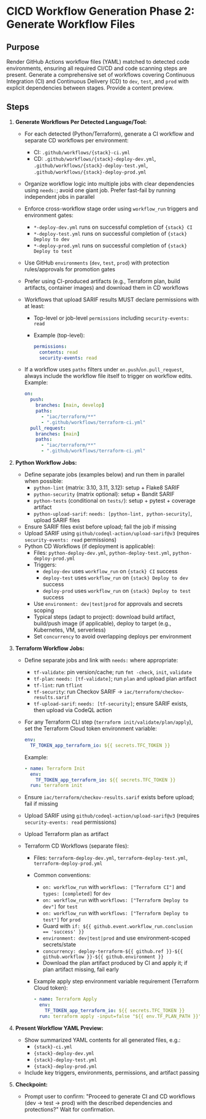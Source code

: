# CICD Workflow Generation Phase 2: Generate Workflow Files

## Purpose

Render GitHub Actions workflow files (YAML) matched to detected code environments, ensuring all required CI/CD and code scanning steps are present. Generate a comprehensive set of workflows covering Continuous Integration (CI) and Continuous Delivery (CD) to `dev`, `test`, and `prod` with explicit dependencies between stages. Provide a content preview.

## Steps

1. **Generate Workflows Per Detected Language/Tool:**

   - For each detected (Python/Terraform), generate a CI workflow and separate CD workflows per environment:
     - CI: `.github/workflows/{stack}-ci.yml`
     - CD: `.github/workflows/{stack}-deploy-dev.yml`, `.github/workflows/{stack}-deploy-test.yml`, `.github/workflows/{stack}-deploy-prod.yml`
   - Organize workflow logic into multiple jobs with clear dependencies using `needs:`; avoid one giant job. Prefer fast-fail by running independent jobs in parallel
   - Enforce cross-workflow stage order using `workflow_run` triggers and environment gates:
     - `*-deploy-dev.yml` runs on successful completion of `{stack} CI`
     - `*-deploy-test.yml` runs on successful completion of `{stack} Deploy to dev`
     - `*-deploy-prod.yml` runs on successful completion of `{stack} Deploy to test`
   - Use GitHub `environments` (`dev`, `test`, `prod`) with protection rules/approvals for promotion gates
   - Prefer using CI-produced artifacts (e.g., Terraform plan, build artifacts, container images) and download them in CD workflows
   - Workflows that upload SARIF results MUST declare permissions with at least:

     - Top-level or job-level `permissions` including `security-events: read`
     - Example (top-level):

       ```yaml
       permissions:
         contents: read
         security-events: read
       ```

   - If a workflow uses `paths` filters under `on.push`/`on.pull_request`, always include the workflow file itself to trigger on workflow edits. Example:

     ```yaml
     on:
       push:
         branches: [main, develop]
         paths:
           - "iac/terraform/**"
           - ".github/workflows/terraform-ci.yml"
       pull_request:
         branches: [main]
         paths:
           - "iac/terraform/**"
           - ".github/workflows/terraform-ci.yml"
     ```

2. **Python Workflow Jobs:**
   - Define separate jobs (examples below) and run them in parallel when possible:
     - `python-lint` (matrix: 3.10, 3.11, 3.12): setup + Flake8 SARIF
     - `python-security` (matrix optional): setup + Bandit SARIF
     - `python-tests` (conditional on `tests/`): setup + pytest + coverage artifact
     - `python-upload-sarif`: `needs: [python-lint, python-security]`, upload SARIF files
   - Ensure SARIF files exist before upload; fail the job if missing
   - Upload SARIF using `github/codeql-action/upload-sarif@v3` (requires `security-events: read` permissions)
   - Python CD Workflows (if deployment is applicable):
     - Files: `python-deploy-dev.yml`, `python-deploy-test.yml`, `python-deploy-prod.yml`
     - Triggers:
       - `deploy-dev` uses `workflow_run` on `{stack} CI` success
       - `deploy-test` uses `workflow_run` on `{stack} Deploy to dev` success
       - `deploy-prod` uses `workflow_run` on `{stack} Deploy to test` success
     - Use `environment: dev|test|prod` for approvals and secrets scoping
     - Typical steps (adapt to project): download build artifact, build/push image (if applicable), deploy to target (e.g., Kubernetes, VM, serverless)
     - Set `concurrency` to avoid overlapping deploys per environment
3. **Terraform Workflow Jobs:**

   - Define separate jobs and link with `needs:` where appropriate:
     - `tf-validate`: pin version/cache; run `fmt -check`, `init`, `validate`
     - `tf-plan`: `needs: [tf-validate]`; run `plan` and upload plan artifact
     - `tf-lint`: run `tflint`
     - `tf-security`: run Checkov SARIF → `iac/terraform/checkov-results.sarif`
     - `tf-upload-sarif`: `needs: [tf-security]`; ensure SARIF exists, then upload via CodeQL action
   - For any Terraform CLI step (`terraform init/validate/plan/apply`), set the Terraform Cloud token environment variable:

     ```yaml
     env:
       TF_TOKEN_app_terraform_io: ${{ secrets.TFC_TOKEN }}
     ```

     Example:

     ```yaml
     - name: Terraform Init
       env:
         TF_TOKEN_app_terraform_io: ${{ secrets.TFC_TOKEN }}
       run: terraform init
     ```

   - Ensure `iac/terraform/checkov-results.sarif` exists before upload; fail if missing
   - Upload SARIF using `github/codeql-action/upload-sarif@v3` (requires `security-events: read` permissions)
   - Upload Terraform plan as artifact
   - Terraform CD Workflows (separate files):

     - Files: `terraform-deploy-dev.yml`, `terraform-deploy-test.yml`, `terraform-deploy-prod.yml`
     - Common conventions:
       - `on: workflow_run` with `workflows: ["Terraform CI"]` and `types: [completed]` for `dev`
       - `on: workflow_run` with `workflows: ["Terraform Deploy to dev"]` for `test`
       - `on: workflow_run` with `workflows: ["Terraform Deploy to test"]` for `prod`
       - Guard with `if: ${{ github.event.workflow_run.conclusion == 'success' }}`
       - `environment: dev|test|prod` and use environment-scoped secrets/state
       - `concurrency: deploy-terraform-${{ github.ref }}-${{ github.workflow }}-${{ github.environment }}`
       - Download the plan artifact produced by CI and apply it; if plan artifact missing, fail early
     - Example apply step environment variable requirement (Terraform Cloud token):

       ```yaml
       - name: Terraform Apply
         env:
           TF_TOKEN_app_terraform_io: ${{ secrets.TFC_TOKEN }}
         run: terraform apply -input=false "${{ env.TF_PLAN_PATH }}"
       ```

4. **Present Workflow YAML Preview:**
   - Show summarized YAML contents for all generated files, e.g.:
     - `{stack}-ci.yml`
     - `{stack}-deploy-dev.yml`
     - `{stack}-deploy-test.yml`
     - `{stack}-deploy-prod.yml`
   - Include key triggers, environments, permissions, and artifact passing
5. **Checkpoint:**
   - Prompt user to confirm: "Proceed to generate CI and CD workflows (dev → test → prod) with the described dependencies and protections?" Wait for confirmation.
